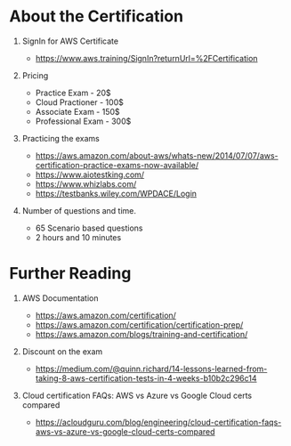 # About the Certification

1. SignIn for AWS Certificate
    - https://www.aws.training/SignIn?returnUrl=%2FCertification

2. Pricing
    - Practice Exam - 20$
    - Cloud Practioner - 100$
    - Associate Exam - 150$
    - Professional Exam - 300$

1. Practicing the exams
    - https://aws.amazon.com/about-aws/whats-new/2014/07/07/aws-certification-practice-exams-now-available/
    - https://www.aiotestking.com/
    - https://www.whizlabs.com/
    - https://testbanks.wiley.com/WPDACE/Login

1. Number of questions and time.
    - 65 Scenario based questions
    - 2 hours and 10 minutes

# Further Reading

1. AWS Documentation
    - https://aws.amazon.com/certification/
    - https://aws.amazon.com/certification/certification-prep/
    - https://aws.amazon.com/blogs/training-and-certification/

1. Discount on the exam
    - https://medium.com/@quinn.richard/14-lessons-learned-from-taking-8-aws-certification-tests-in-4-weeks-b10b2c296c14

1. Cloud certification FAQs: AWS vs Azure vs Google Cloud certs compared
    - https://acloudguru.com/blog/engineering/cloud-certification-faqs-aws-vs-azure-vs-google-cloud-certs-compared